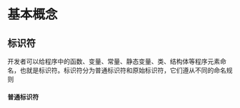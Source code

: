# 基本概念

## 标识符
开发者可以给程序中的函数、变量、常量、静态变量、类、结构体等程序元素命名，也就是标识符。标识符分为普通标识符和原始标识符，它们遵从不同的命名规则

#### 普通标识符
